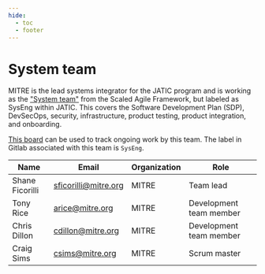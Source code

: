```yaml
---
hide:
  - toc
  - footer
---
```


# System team

MITRE is the lead systems integrator for the JATIC program and is working as the ["System team"](https://scaledagileframework.com/system-team/) from the Scaled Agile Framework, but labeled as SysEng within JATIC. This covers the Software Development Plan (SDP), DevSecOps, security, infrastructure, product testing, product integration, and onboarding. 

[This board](https://gitlab.jatic.net/groups/jatic/-/boards/51?label_name[]=SysEng) can be used to track ongoing work by this team. The label in Gitlab associated with this team is `SysEng`.

| Name | Email | Organization | Role |
| ---- | ----- | ------------ | ---- |
| Shane Ficorilli | sficorilli@mitre.org | MITRE | Team lead |
| Tony Rice | arice@mitre.org | MITRE | Development team member |
| Chris Dillon | cdillon@mitre.org | MITRE | Development team member |
| Craig Sims | csims@mitre.org | MITRE | Scrum master |
